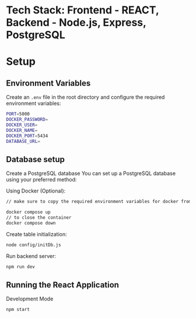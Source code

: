 # Tech Stack: Frontend - REACT, Backend - Node.js, Express, PostgreSQL

# Setup

## Environment Variables
Create an `.env` file in the root directory and configure the required environment variables:

```bash /server
PORT=5000
DOCKER_PASSWORD=
DOCKER_USER=
DOCKER_NAME=
DOCKER_PORT=5434
DATABASE_URL=
```

## Database setup
Create a PostgreSQL database
You can set up a PostgreSQL database using your preferred method:

Using Docker (Optional):
```bash /server
// make sure to copy the required environment variables for docker from env-sample

docker compose up
// to close the container
docker compose down
```

Create table initialization:
```bash /server
node config/initDb.js
```
Run backend server:
```bash /server
npm run dev
```

## Running the React Application
Development Mode
```bash Main Root
npm start
```

